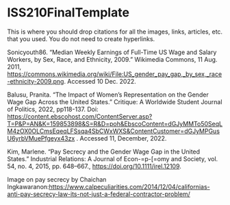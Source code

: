 # ISS210FinalTemplate
This is where you should drop citations for all the images, links, articles, etc. that you used. You do not need to create hyperlinks.

Sonicyouth86. “Median Weekly Earnings of Full-Time US Wage and Salary Workers, by Sex, Race, and Ethnicity, 2009.” Wikimedia Commons, 11 Aug. 2011, https://commons.wikimedia.org/wiki/File:US_gender_pay_gap,_by_sex,_race-ethnicity-2009.png. Accessed 10 Dec. 2022. 

Balusu, Pranita. “The Impact of Women’s Representation on the Gender Wage Gap Across the United States.” Critique: A Worldwide Student Journal of Politics, 2022, pp118-137. Doi: 
https://content.ebscohost.com/ContentServer.asp?T=P&P=AN&K=159853898&S=R&D=poh&EbscoContent=dGJyMMTo50SeqLM4zOX0OLCmsEqeqLFSsqa4SbCWxWXS&ContentCustomer=dGJyMPGusU6yrbVMuePfgeyx43zx . Accessed 11, December, 2022. 

Kim, Marlene. “Pay Secrecy and the Gender Wage Gap in the United States.” Industrial Relations: A Journal of Econ-=p-[=omy and Society, vol. 54, no. 4, 2015, pp. 648–667., https://doi.org/10.1111/irel.12109.

Image on pay secrecy by Chaichan Ingkawaranon:https://www.calpeculiarities.com/2014/12/04/californias-anti-pay-secrecy-law-its-not-just-a-federal-contractor-problem/
